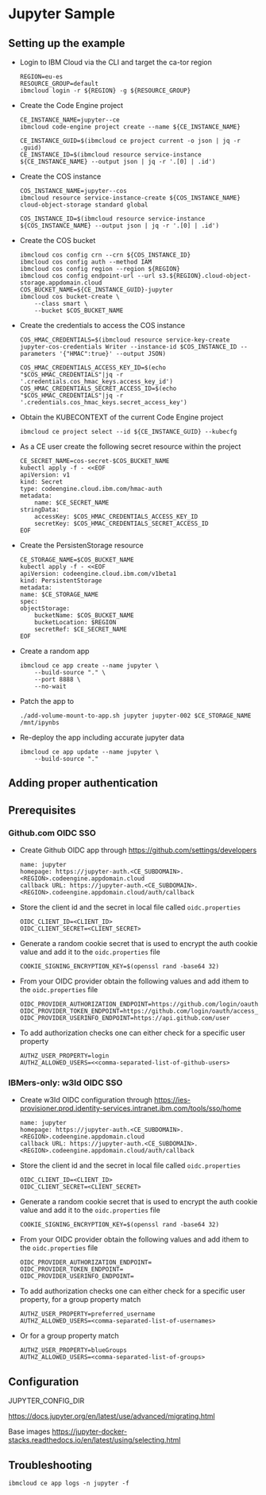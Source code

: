 # Jupyter Sample


## Setting up the example

* Login to IBM Cloud via the CLI and target the ca-tor region
    ```
    REGION=eu-es
    RESOURCE_GROUP=default
    ibmcloud login -r ${REGION} -g ${RESOURCE_GROUP}
    ```
* Create the Code Engine project
    ```
    CE_INSTANCE_NAME=jupyter--ce
    ibmcloud code-engine project create --name ${CE_INSTANCE_NAME}

    CE_INSTANCE_GUID=$(ibmcloud ce project current -o json | jq -r .guid)
    CE_INSTANCE_ID=$(ibmcloud resource service-instance ${CE_INSTANCE_NAME} --output json | jq -r '.[0] | .id')
    ```

* Create the COS instance
    ```
    COS_INSTANCE_NAME=jupyter--cos
    ibmcloud resource service-instance-create ${COS_INSTANCE_NAME} cloud-object-storage standard global

    COS_INSTANCE_ID=$(ibmcloud resource service-instance ${COS_INSTANCE_NAME} --output json | jq -r '.[0] | .id')
    ```
* Create the COS bucket
    ```
    ibmcloud cos config crn --crn ${COS_INSTANCE_ID}
    ibmcloud cos config auth --method IAM
    ibmcloud cos config region --region ${REGION}
    ibmcloud cos config endpoint-url --url s3.${REGION}.cloud-object-storage.appdomain.cloud
    COS_BUCKET_NAME=${CE_INSTANCE_GUID}-jupyter
    ibmcloud cos bucket-create \
        --class smart \
        --bucket $COS_BUCKET_NAME
    ```
* Create the credentials to access the COS instance
    ```
    COS_HMAC_CREDENTIALS=$(ibmcloud resource service-key-create jupyter-cos-credentials Writer --instance-id $COS_INSTANCE_ID --parameters '{"HMAC":true}' --output JSON)

    COS_HMAC_CREDENTIALS_ACCESS_KEY_ID=$(echo "$COS_HMAC_CREDENTIALS"|jq -r '.credentials.cos_hmac_keys.access_key_id')
    COS_HMAC_CREDENTIALS_SECRET_ACCESS_ID=$(echo "$COS_HMAC_CREDENTIALS"|jq -r '.credentials.cos_hmac_keys.secret_access_key')
    ```
* Obtain the KUBECONTEXT of the current Code Engine project
    ```
    ibmcloud ce project select --id ${CE_INSTANCE_GUID} --kubecfg
    ```
* As a CE user create the following secret resource within the project
    ```
    CE_SECRET_NAME=cos-secret-$COS_BUCKET_NAME
    kubectl apply -f - <<EOF
    apiVersion: v1
    kind: Secret
    type: codeengine.cloud.ibm.com/hmac-auth
    metadata:
        name: $CE_SECRET_NAME
    stringData:
        accessKey: $COS_HMAC_CREDENTIALS_ACCESS_KEY_ID
        secretKey: $COS_HMAC_CREDENTIALS_SECRET_ACCESS_ID
    EOF
    ```
* Create the PersistenStorage resource
    ```
    CE_STORAGE_NAME=$COS_BUCKET_NAME
    kubectl apply -f - <<EOF
    apiVersion: codeengine.cloud.ibm.com/v1beta1
    kind: PersistentStorage
    metadata:
    name: $CE_STORAGE_NAME
    spec:
    objectStorage:
        bucketName: $COS_BUCKET_NAME
        bucketLocation: $REGION
        secretRef: $CE_SECRET_NAME
    EOF
    ```
* Create a random app 
    ```
    ibmcloud ce app create --name jupyter \
        --build-source "." \
        --port 8888 \
        --no-wait
    ```
* Patch the app to 
    ```
    ./add-volume-mount-to-app.sh jupyter jupyter-002 $CE_STORAGE_NAME /mnt/ipynbs
    ```
* Re-deploy the app including accurate jupyter data
    ```
    ibmcloud ce app update --name jupyter \
        --build-source "."
    ```

## Adding proper authentication


## Prerequisites

### Github.com OIDC SSO

* Create Github OIDC app through https://github.com/settings/developers
    ```
    name: jupyter
    homepage: https://jupyter-auth.<CE_SUBDOMAIN>.<REGION>.codeengine.appdomain.cloud
    callback URL: https://jupyter-auth.<CE_SUBDOMAIN>.<REGION>.codeengine.appdomain.cloud/auth/callback
    ```
* Store the client id and the secret in local file called `oidc.properties`
    ```
    OIDC_CLIENT_ID=<CLIENT_ID>
    OIDC_CLIENT_SECRET=<CLIENT_SECRET>
    ```
* Generate a random cookie secret that is used to encrypt the auth cookie value and add it to the `oidc.properties` file
    ```
    COOKIE_SIGNING_ENCRYPTION_KEY=$(openssl rand -base64 32)
    ```
* From your OIDC provider obtain the following values and add ithem to the `oidc.properties` file
    ```
    OIDC_PROVIDER_AUTHORIZATION_ENDPOINT=https://github.com/login/oauth/authorize
    OIDC_PROVIDER_TOKEN_ENDPOINT=https://github.com/login/oauth/access_token
    OIDC_PROVIDER_USERINFO_ENDPOINT=https://api.github.com/user
    ```
* To add authorization checks one can either check for a specific user property
    ```
    AUTHZ_USER_PROPERTY=login
    AUTHZ_ALLOWED_USERS=<<comma-separated-list-of-github-users>
    ```

### IBMers-only: w3Id OIDC SSO

* Create w3Id OIDC configuration through https://ies-provisioner.prod.identity-services.intranet.ibm.com/tools/sso/home
    ```
    name: jupyter
    homepage: https://jupyter-auth.<CE_SUBDOMAIN>.<REGION>.codeengine.appdomain.cloud
    callback URL: https://jupyter-auth.<CE_SUBDOMAIN>.<REGION>.codeengine.appdomain.cloud/auth/callback
    ```
* Store the client id and the secret in local file called `oidc.properties`
    ```
    OIDC_CLIENT_ID=<CLIENT_ID>
    OIDC_CLIENT_SECRET=<CLIENT_SECRET>
    ```
* Generate a random cookie secret that is used to encrypt the auth cookie value and add it to the `oidc.properties` file
    ```
    COOKIE_SIGNING_ENCRYPTION_KEY=$(openssl rand -base64 32)
    ```
* From your OIDC provider obtain the following values and add ithem to the `oidc.properties` file
    ```
    OIDC_PROVIDER_AUTHORIZATION_ENDPOINT=
    OIDC_PROVIDER_TOKEN_ENDPOINT=
    OIDC_PROVIDER_USERINFO_ENDPOINT=
    ```
* To add authorization checks one can either check for a specific user property, for a group property match
    ```
    AUTHZ_USER_PROPERTY=preferred_username
    AUTHZ_ALLOWED_USERS=<comma-separated-list-of-usernames>
    ```
* Or for a group property match
    ```
    AUTHZ_USER_PROPERTY=blueGroups
    AUTHZ_ALLOWED_USERS=<comma-separated-list-of-groups>
    ```

## Configuration

JUPYTER_CONFIG_DIR

https://docs.jupyter.org/en/latest/use/advanced/migrating.html

Base images
https://jupyter-docker-stacks.readthedocs.io/en/latest/using/selecting.html

## Troubleshooting

```
ibmcloud ce app logs -n jupyter -f
```